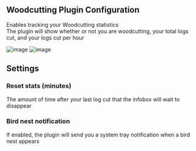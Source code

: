 ## Woodcutting Plugin Configuration  
Enables tracking your Woodcutting statistics  
The plugin will show whether or not you are woodcutting, your total logs cut, and your logs cut per hour  

![image](https://raw.githubusercontent.com/runelite/wiki/master/img/Woodcutting-active.png)
![image](https://raw.githubusercontent.com/runelite/wiki/master/img/Woodcutting-inactive.png)

## Settings
### Reset stats (minutes)
The amount of time after your last log cut that the infobox will wait to disappear  

### Bird nest notification
If enabled, the plugin will send you a system tray notification when a bird nest appears